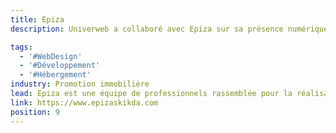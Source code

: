 ```yaml
---
title: Epiza
description: Univerweb a collaboré avec Epiza sur sa présence numérique. Nous avons créé le site web et nous assurons son hébergement.

tags:
  - '#WebDesign'
  - '#Développement'
  - '#Hébergement'
industry: Promotion immobilière
lead: Epiza est une équipe de professionnels rassemblée pour la réalisation de projets immobiliers.
link: https://www.epizaskikda.com
position: 9
---
```

